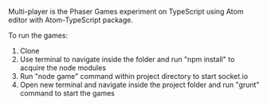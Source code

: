 Multi-player is the Phaser Games experiment on TypeScript using Atom editor with Atom-TypeScript package.

To run the games:
1) Clone
2) Use terminal to navigate inside the folder and run "npm install" to acquire the node modules
3) Run "node game" command within project directory to start socket.io
4) Open new terminal and navigate inside the project folder and run "grunt" command to start the games
